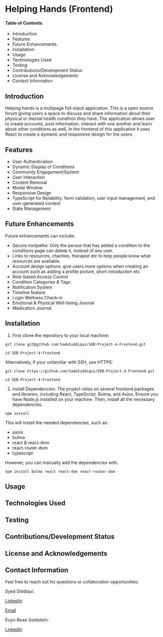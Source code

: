 # Helping Hands (Frontend) 


#### Table of Contents
- Introduction
- Features
- Future Enhancements 
- Installation
- Usage
- Technologies Used
- Testing 
- Contributions/Development Status 
- License and Acknowledgements 
- Contact Information


## Introduction 

Helping hands is a multipage full-stack application. This is a open source forum giving users a space to discuss and share information about their physical or mental health condition they have. The application allows user to create accounts, post information, interact with one another and learn about other conditions as well. In the frontend of this application it uses React to create a dymanic and responsive design for the users.   


## Features 

- User Authentication
- Dynamic Display of Conditions
- Community Engagement/System 
- User Interaction
- Content Removal
- Modal Window
- Responsive Design
- TypeScript for Reliability:  form validation, user input management, and user-generated content
- State Management 


## Future Enhancements 

Future enhancements can include: 

- Secure rootpaths: Only the person that has added a condition to the conditions page can delete it, instead of any user.
- Links to resources, charities, therapist etc to help people know what resources are avaliable.
- Account design options: give users more options when creating an account such as adding a profile picture, short introduction etc
- Role-based Access Control
- Condition Categories & Tags:
- Notification System
- Timeline feature
- Login Wellness Check-in
- Emotional & Physical Well-being Journal
- Medication Journal 

## Installation   
1) First clone the repository to your local machine:

```git clone git@github.com:SadeSiddiqui/SEB-Project-4-Frontend.git``` 

```cd SEB-Project-4-Frontend```

Alternatively, if your unfamiliar with SSH, use HTTPS:  

```git clone https://github.com/SadeSiddiqui/SEB-Project-4-Frontend.git```  

```cd SEB-Project-4-Frontend```

2) Install Dependencies:
The project relies on several frontend packages and libraries, including React, TypeScript, Bulma, and Axios. Ensure you have Node.js installed on your machine. Then, install all the necessary dependencies.

```npm install``` 

This will install the needed dependencies, such as: 

- axois
- bulma
- react & react-dom
- react-router-dom
- typescript

However, you can manually add the dependencies with: 

```npm install bulma react react-dom react-router-dom```



## Usage 


## Technologies Used 


## Testing 


## Contributions/Development Status


## License and Acknowledgements


## Contact Information 

Feel free to reach out for questions or collaboration opportunities: 

Syed Siddiqui: 

[LinkedIn](https://www.linkedin.com/in/syed-siddiqui/)

[Email](syedsiddiqui1@gmail.com)

Evyn-Rose Goldstein: 

[LinkedIn](https://www.linkedin.com/in/evynrose/)
